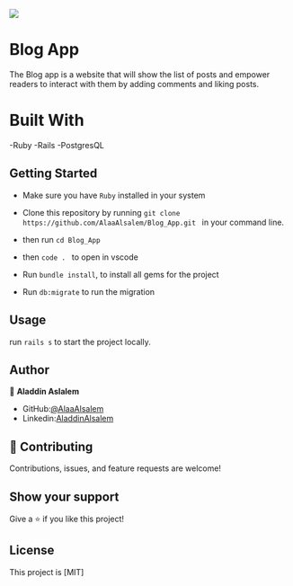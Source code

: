 ![](https://img.shields.io/badge/Microverse-blueviolet)

# Blog App

The Blog app is a website that will show the list of posts and empower readers to interact with them by adding comments and liking posts.

# Built With
-Ruby
-Rails
-PostgresQL

## Getting Started
- Make sure you have `Ruby` installed in your system
- Clone this repository by running `git clone https://github.com/AlaaAlsalem/Blog_App.git ` in your command line.
- then run `cd Blog_App` 
- then `code . ` to open in vscode

- Run `bundle install`, to install all gems for the project
- Run `db:migrate` to run the migration

## Usage
run `rails s` to start the project locally.

## Author 

👤 **Aladdin Aslalem**
- GitHub:[@AlaaAlsalem](https://github.com/AlaaAlsalem)
- Linkedin:[AladdinAlsalem](https://www.linkedin.com/in/aladdin-alsalem/)



## 🤝 Contributing

Contributions, issues, and feature requests are welcome!
## Show your support

Give a ⭐️ if you like this project!

## License

This project is [MIT]